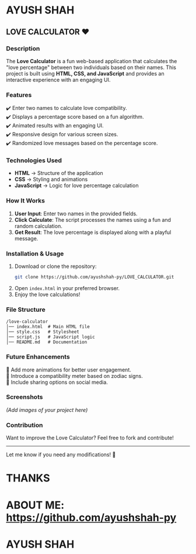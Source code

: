 # AYUSH SHAH #

## LOVE  CALCULATOR ❤️  

### Description  
The **Love Calculator** is a fun web-based application that calculates the "love percentage" between two individuals based on their names. This project is built using **HTML, CSS, and JavaScript** and provides an interactive experience with an engaging UI.

### Features  
✔️ Enter two names to calculate love compatibility.  
✔️ Displays a percentage score based on a fun algorithm.  
✔️ Animated results with an engaging UI.  
✔️ Responsive design for various screen sizes.  
✔️ Randomized love messages based on the percentage score.  

### Technologies Used  
- **HTML** → Structure of the application  
- **CSS** → Styling and animations  
- **JavaScript** → Logic for love percentage calculation  

### How It Works  
1. **User Input**: Enter two names in the provided fields.  
2. **Click Calculate**: The script processes the names using a fun and random calculation.  
3. **Get Result**: The love percentage is displayed along with a playful message.  

### Installation & Usage  
1. Download or clone the repository:  
   ```bash
   git clone https://github.com/ayushshah-py/LOVE_CALCULATOR.git
   ```
2. Open `index.html` in your preferred browser.  
3. Enjoy the love calculations!  

### File Structure  
```
/love-calculator
│── index.html  # Main HTML file  
│── style.css   # Stylesheet  
│── script.js   # JavaScript logic  
│── README.md   # Documentation  
```

### Future Enhancements  
🔹 Add more animations for better user engagement.  
🔹 Introduce a compatibility meter based on zodiac signs.  
🔹 Include sharing options on social media.  

### Screenshots  
_(Add images of your project here)_  

### Contribution  
Want to improve the Love Calculator? Feel free to fork and contribute!  

---

Let me know if you need any modifications! 🚀

# THANKS #

 # ABOUT ME: https://github.com/ayushshah-py #

# AYUSH SHAH #
